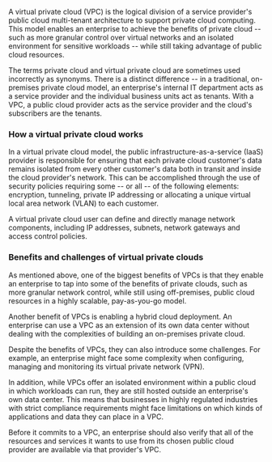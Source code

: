 A virtual private cloud (VPC) is the logical division of a service provider's public cloud multi-tenant architecture to support private cloud computing. This model enables an enterprise to achieve the benefits of private cloud -- such as more granular control over virtual networks and an isolated environment for sensitive workloads -- while still taking advantage of public cloud resources.

The terms private cloud and virtual private cloud are sometimes used incorrectly as synonyms. There is a distinct difference -- in a traditional, on-premises private cloud model, an enterprise's internal IT department acts as a service provider and the individual business units act as tenants. With a VPC, a public cloud provider acts as the service provider and the cloud's subscribers are the tenants.

### How a virtual private cloud works

In a virtual private cloud model, the public infrastructure-as-a-service (IaaS) provider is responsible for ensuring that each private cloud customer's data remains isolated from every other customer's data both in transit and inside the cloud provider's network. This can be accomplished through the use of security policies requiring some -- or all -- of the following elements: encryption, tunneling, private IP addressing or allocating a unique virtual local area network (VLAN) to each customer.

A virtual private cloud user can define and directly manage network components, including IP addresses, subnets, network gateways and access control policies.

### Benefits and challenges of virtual private clouds

As mentioned above, one of the biggest benefits of VPCs is that they enable an enterprise to tap into some of the benefits of private clouds, such as more granular network control, while still using off-premises, public cloud resources in a highly scalable, pay-as-you-go model.

Another benefit of VPCs is enabling a hybrid cloud deployment. An enterprise can use a VPC as an extension of its own data center without dealing with the complexities of building an on-premises private cloud.

Despite the benefits of VPCs, they can also introduce some challenges. For example, an enterprise might face some complexity when configuring, managing and monitoring its virtual private network (VPN).

In addition, while VPCs offer an isolated environment within a public cloud in which workloads can run, they are still hosted outside an enterprise's own data center. This means that businesses in highly regulated industries with strict compliance requirements might face limitations on which kinds of applications and data they can place in a VPC.

Before it commits to a VPC, an enterprise should also verify that all of the resources and services it wants to use from its chosen public cloud provider are available via that provider's VPC.

